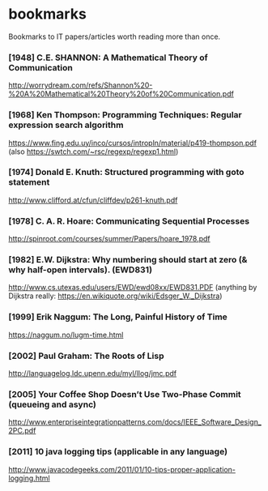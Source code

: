 # bookmarks
Bookmarks to IT papers/articles worth reading more than once.

### [1948] C.E. SHANNON: A Mathematical Theory of Communication
http://worrydream.com/refs/Shannon%20-%20A%20Mathematical%20Theory%20of%20Communication.pdf

### [1968] Ken Thompson: Programming Techniques: Regular expression search algorithm
https://www.fing.edu.uy/inco/cursos/intropln/material/p419-thompson.pdf
(also https://swtch.com/~rsc/regexp/regexp1.html)

### [1974] Donald E. Knuth: Structured programming with goto statement
http://www.clifford.at/cfun/cliffdev/p261-knuth.pdf

### [1978] C. A. R. Hoare: Communicating Sequential Processes
http://spinroot.com/courses/summer/Papers/hoare_1978.pdf

### [1982] E.W. Dijkstra: Why numbering should start at zero (& why half-open intervals). (EWD831)
http://www.cs.utexas.edu/users/EWD/ewd08xx/EWD831.PDF
(anything by Dijkstra really: https://en.wikiquote.org/wiki/Edsger_W._Dijkstra)

### [1999] Erik Naggum: The Long, Painful History of Time
https://naggum.no/lugm-time.html

### [2002] Paul Graham: The Roots of Lisp
http://languagelog.ldc.upenn.edu/myl/llog/jmc.pdf

### [2005] Your Coffee Shop Doesn’t Use Two-Phase Commit (queueing and async)
http://www.enterpriseintegrationpatterns.com/docs/IEEE_Software_Design_2PC.pdf

### [2011] 10 java logging tips (applicable in any language)
http://www.javacodegeeks.com/2011/01/10-tips-proper-application-logging.html


